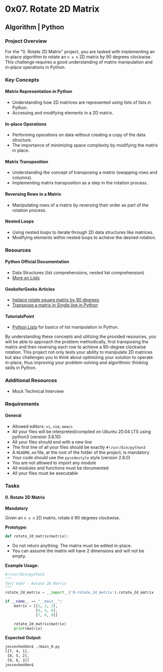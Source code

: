 # 0x07. Rotate 2D Matrix

## Algorithm | Python

### Project Overview
For the "0. Rotate 2D Matrix" project, you are tasked with implementing an in-place algorithm to rotate an `n x n` 2D matrix by 90 degrees clockwise. This challenge requires a good understanding of matrix manipulation and in-place operations in Python.

### Key Concepts

#### Matrix Representation in Python
- Understanding how 2D matrices are represented using lists of lists in Python.
- Accessing and modifying elements in a 2D matrix.

#### In-place Operations
- Performing operations on data without creating a copy of the data structure.
- The importance of minimizing space complexity by modifying the matrix in place.

#### Matrix Transposition
- Understanding the concept of transposing a matrix (swapping rows and columns).
- Implementing matrix transposition as a step in the rotation process.

#### Reversing Rows in a Matrix
- Manipulating rows of a matrix by reversing their order as part of the rotation process.

#### Nested Loops
- Using nested loops to iterate through 2D data structures like matrices.
- Modifying elements within nested loops to achieve the desired rotation.

### Resources

#### Python Official Documentation
- Data Structures (list comprehensions, nested list comprehension)
- [More on Lists](https://docs.python.org/3/tutorial/datastructures.html)

#### GeeksforGeeks Articles
- [Inplace rotate square matrix by 90 degrees](https://www.geeksforgeeks.org/inplace-rotate-square-matrix-by-90-degrees/)
- [Transpose a matrix in Single line in Python](https://www.geeksforgeeks.org/transpose-matrix-single-line-python/)

#### TutorialsPoint
- [Python Lists](https://www.tutorialspoint.com/python/python_lists.htm) for basics of list manipulation in Python.

By understanding these concepts and utilizing the provided resources, you will be able to approach the problem methodically, first transposing the matrix and then reversing each row to achieve a 90-degree clockwise rotation. This project not only tests your ability to manipulate 2D matrices but also challenges you to think about optimizing your solution to operate in-place, thus improving your problem-solving and algorithmic thinking skills in Python.

### Additional Resources
- Mock Technical Interview

### Requirements

#### General
- Allowed editors: `vi`, `vim`, `emacs`
- All your files will be interpreted/compiled on Ubuntu 20.04 LTS using python3 (version 3.8.10)
- All your files should end with a new line
- The first line of all your files should be exactly `#!/usr/bin/python3`
- A `README.md` file, at the root of the folder of the project, is mandatory
- Your code should use the `pycodestyle` style (version 2.8.0)
- You are not allowed to import any module
- All modules and functions must be documented
- All your files must be executable

### Tasks

#### 0. Rotate 2D Matrix
**Mandatory**

Given an `n x n` 2D matrix, rotate it 90 degrees clockwise.

**Prototype:** 
```python
def rotate_2d_matrix(matrix):
```

- Do not return anything. The matrix must be edited in-place.
- You can assume the matrix will have 2 dimensions and will not be empty.

**Example Usage:**

```python
#!/usr/bin/python3
"""
Test 0x07 - Rotate 2D Matrix
"""
rotate_2d_matrix = __import__('0-rotate_2d_matrix').rotate_2d_matrix

if __name__ == "__main__":
    matrix = [[1, 2, 3],
              [4, 5, 6],
              [7, 8, 9]]

    rotate_2d_matrix(matrix)
    print(matrix)
```

**Expected Output:**
```sh
jessevhedden$ ./main_0.py
[[7, 4, 1],
 [8, 5, 2],
 [9, 6, 3]]
jessevhedden$
```